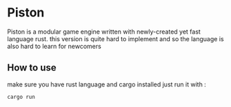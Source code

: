 # Piston

Piston is a modular game engine written with newly-created yet fast language rust. this version is quite hard to implement and so the language is also hard to learn
for newcomers

## How to use

make sure you have rust language and cargo installed 
just run it with :
```
cargo run
```